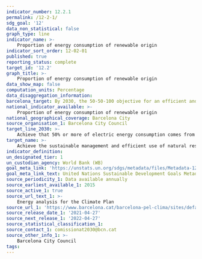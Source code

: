 ```yaml
---
indicator_number: 12.2.1
permalink: /12-2-1/
sdg_goal: '12'
data_non_statistical: false
graph_type: line
indicator_name: >-
    Proportion of energy consumption of renewable origin 
indicator_sort_order: 12-02-01
published: true
reporting_status: complete
target_id: '12.2'
graph_title: >-
    Proportion of energy consumption of renewable origin 
data_show_map: false
computation_units: Percentage
data_disaggregation_information: 
barcelona_target: By 2030, the 50-50-100 objective for an efficient and sustainable use of natural resources
national_indicator_available: >-
    Proportion of energy consumption of renewable origin 
national_geographical_coverage: Barcelona City
source_organisation_1: Barcelona City Council
target_line_2030: >-
    Achieve that 50% or more of electric energy consumption comes from renewable sources
target_name: >-
    Achieve the sustainable management and efficient use of natural resources
indicator_definition:
un_designated_tier: 1
un_custodian_agency: World Bank (WB)
goal_meta_link: 'https://unstats.un.org/sdgs/metadata/files/Metadata-12-02-01.pdf'
goal_meta_link_text: United Nations Sustainable Development Goals Metadata (pdf 894kB)
source_periodicity_1: Data available annually
source_earliest_available_1: 2015
source_active_1: true
source_url_text_1: >-
    Energy analysis for the Climate Plan
source_url_1: 'https://www.barcelona.cat/barcelona-pel-clima/sites/default/files/documents/diagnosi_energia.pdf'
source_release_date_1: '2021-04-27'
source_next_release_1: '2022-04-27'
source_statistical_classification_1: 
source_contact_1: comissionat2030@bcn.cat
source_other_info_1: >-
    Barcelona City Council
tags:
---
```

